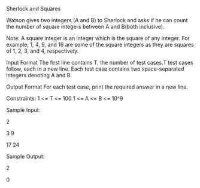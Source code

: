 Sherlock and Squares

Watson gives two integers (A and B) to Sherlock and asks if he can count the number of square integers between A and B(both inclusive).

Note: A square integer is an integer which is the square of any integer. For example, 1, 4, 9, and 16 are some of the square integers as they are squares of 1, 2, 3, and 4, respectively.

Input Format
The first line contains T, the number of test cases.T test cases follow, each in a new line.
Each test case contains two space-separated integers denoting A and B.

Output Format
For each test case, print the required answer in a new line. 

Constraints:
1 <= T <= 100
1 <= A <= B <= 10^9

Sample Input:

2

3 9

17 24

Sample Output:

2

0

